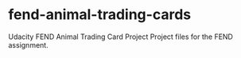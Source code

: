 # fend-animal-trading-cards
Udacity FEND Animal Trading Card Project
Project files for the FEND assignment.
